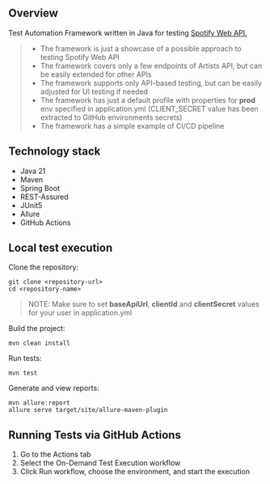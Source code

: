 ## Overview

Test Automation Framework written in Java for testing [Spotify Web API.](https://developer.spotify.com/documentation/web-api)
 
> - The framework is just a showcase of a possible approach to testing Spotify Web API
> - The framework covers only a few endpoints of Artists API, but can be easily extended for other APIs
> - The framework supports only API-based testing, but can be easily adjusted for UI testing if needed
> - The framework has just a default profile with properties for **prod** env specified in application.yml (CLIENT_SECRET value has been extracted to GitHub environments secrets)
> - The framework has a simple example of CI/CD pipeline

## Technology stack

- Java 21
- Maven
- Spring Boot
- REST-Assured
- JUnit5
- Allure
- GitHub Actions

## Local test execution

Clone the repository:
```shell
git clone <repository-url>
cd <repository-name>
```

> NOTE: Make sure to set **baseApiUrl**, **clientId** and **clientSecret** values for your user in application.yml

Build the project:
```shell
mvn clean install
```

Run tests:
```shell
mvn test
```

Generate and view reports:

```shell
mvn allure:report
allure serve target/site/allure-maven-plugin
```

## Running Tests via GitHub Actions

1. Go to the Actions tab
2. Select the On-Demand Test Execution workflow
3. Click Run workflow, choose the environment, and start the execution